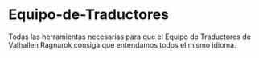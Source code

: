 # Equipo-de-Traductores
Todas las herramientas necesarias para que el Equipo de Traductores de Valhallen Ragnarok consiga que entendamos todos el mismo idioma.
